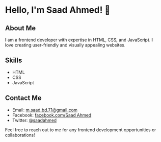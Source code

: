 # Hello, I'm Saad Ahmed! 👋

## About Me
I am a frontend developer with expertise in HTML, CSS, and JavaScript. I love creating user-friendly and visually appealing websites. 

## Skills
- HTML
- CSS
- JavaScript

<!--## Projects
- Project 1: [Project Name](https://github.com/saadahmed/project1)
  Description: Lorem ipsum dolor sit amet, consectetur adipiscing elit. 
- Project 2: [Project Name](https://github.com/saadahmed/project2)
  Description: Lorem ipsum dolor sit amet, consectetur adipiscing elit. -->

## Contact Me
- Email: m.saad.bd.71@gmail.com
- Facebook: [facebook.com/Saad Ahmed](https://facebook.com/saad.ahmed776)
- Twitter: [@saadahmed](https://twitter.com/m_saad.72)

Feel free to reach out to me for any frontend development opportunities or collaborations!
